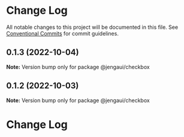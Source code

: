 # Change Log

All notable changes to this project will be documented in this file.
See [Conventional Commits](https://conventionalcommits.org) for commit guidelines.

## 0.1.3 (2022-10-04)

**Note:** Version bump only for package @jengaui/checkbox

## 0.1.2 (2022-10-03)

**Note:** Version bump only for package @jengaui/checkbox

# Change Log
